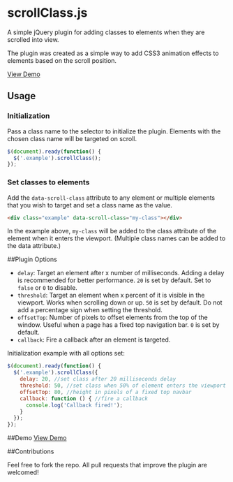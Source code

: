 # scrollClass.js

A simple jQuery plugin for adding classes to elements when they are scrolled into view.

The plugin was created as a simple way to add CSS3 animation effects to elements based on the scroll position. 

[View Demo](http://www.virgiliudiaconu.com/work/scroll-class/)

## Usage

### Initialization

Pass a class name to the selector to initialize the plugin. Elements with the chosen class name will be targeted on scroll. 

```js
$(document).ready(function() {
  $('.example').scrollClass();
});
```

### Set classes to elements

Add the `data-scroll-class` attribute to any element or multiple elements that you wish to target and set a class name as the value.

```html
<div class="example" data-scroll-class="my-class"></div>
```

In the example above, `my-class` will be added to the class attribute of the element when it enters the viewport. (Multiple class names can be added to the data attribute.)

##Plugin Options

- `delay`: Target an element after x number of milliseconds. Adding a delay is recommended for better performance. `20` is set by default. Set to `false` or `0` to disable.
- `threshold`: Target an element when x percent of it is visible in the viewport. Works when scrolling down or up. `50` is set by default. Do not add a percentage sign when setting the threshold.
- `offsetTop`: Number of pixels to offset elements from the top of the window. Useful when a page has a fixed top navigation bar. `0` is set by default. 
- `callback`: Fire a callback after an element is targeted.

Initialization example with all options set:

```js
$(document).ready(function() {
  $('.example').scrollClass({
    delay: 20, //set class after 20 milliseconds delay
    threshold: 50, //set class when 50% of element enters the viewport
    offsetTop: 80, //height in pixels of a fixed top navbar
    callback: function () { //fire a callback
      console.log('Callback fired!');
    }
  });
});
```
##Demo
[View Demo](http://www.virgiliudiaconu.com/work/scroll-class/)

##Contributions

Feel free to fork the repo. All pull requests that improve the plugin are welcomed! 
